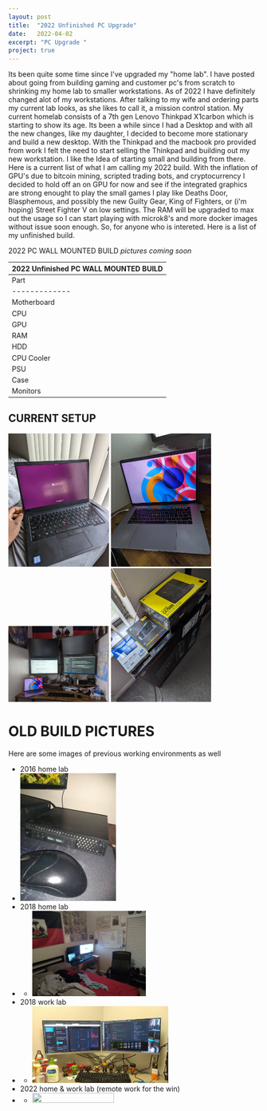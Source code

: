 ```yaml
---
layout: post
title:  "2022 Unfinished PC Upgrade"
date:   2022-04-02
excerpt: "PC Upgrade "
project: true 
---
```


Its been quite some time since I've upgraded my "home lab". I have posted about going from building gaming and customer 
pc's from scratch to shrinking my home lab to smaller workstations. As of 2022 I have definitely changed alot of my workstations. 
After talking to my wife and ordering parts my current lab looks, as she likes to call it, a mission control station. 
My current homelab consists of a 7th gen Lenovo Thinkpad X1carbon which is starting to show its age. Its been a while since I had a Desktop 
and with all the new changes, like my daughter, I decided to become more stationary and build a new desktop. With the Thinkpad and the macbook pro 
provided from work I felt the need to start selling the Thinkpad and building out my new workstation. I like the Idea of starting small and building 
from there. Here is a current list of what I am calling my 2022 build. With the inflation of GPU's due to bitcoin mining, scripted trading bots, and cryptocurrency
I decided to hold off an on GPU for now and see if the integrated graphics are strong enought to play the small games I play like Deaths Door, Blasphemous, and possibly 
the new Guilty Gear, King of Fighters, or (i'm hoping) Street Fighter V on low settings. The RAM will  be upgraded to max out the usage so I can start playing 
with microk8's and more docker images without issue soon enough. So, for anyone who is intereted. Here is a list of my unfinished build. 

2022 PC WALL MOUNTED BUILD 
*pictures coming soon*

| 2022 Unfinished PC WALL MOUNTED BUILD |
| ------------------------------------- |
| Part    | Product | 
| ------------- |:-------------:| 
| Motherboard       |[ASUS Prime B550M-A/CSM AMD AM4 (3rd Gen Ryzen™)](https://www.amazon.com/dp/B088VVN85S?psc=1&ref=ppx_yo2_dt_b_product_details) |
| CPU      | [AMD - Ryzen 5 5600G 6-Core - 12-Thread](https://www.bestbuy.com/site/amd-ryzen-5-5600g-6-core-12-thread-4-4-ghz-max-boost-unlocked-desktop-processor/6474407.p?skuId=6474407)|
| GPU      | ... prices of GPU's right now are too crazy to search for one. |
| RAM      | [CORSAIR - Vengeance RGB PRO 16GB (2PK x 8GB) 3200MHz DDR4 C16 DIMM Desktop Memory](https://www.bestbuy.com/site/corsair-vengeance-rgb-pro-16gb-2pk-x-8gb-3200mhz-ddr4-c16-dimm-desktop-memory-black/6256216.p?skuId=6256216) |
| HDD      | [NVME - Western Digital - Blue SN570 1TB Internal PCIe ](https://www.bestbuy.com/site/wd-blue-sn570-1tb-internal-pcie-gen3-x4-solid-state-drive-for-laptops-desktops/6483709.p?skuId=6483709) |
| CPU Cooler    | .... I'm just gonna blow on it every time I turn it on    |
| PSU      | [CORSAIR - CX-M Series CX750M ](https://www.bestbuy.com/site/corsair-cx-m-series-cx750m-semi-modular-low-noise-atx-power-supply-black/6459241.p?skuId=6459241) |
| Case      | [Thermaltake Core P3 ATX Tempered Glass Gaming Computer Case Chassis](https://www.amazon.com/dp/B07BFGB8Z6?psc=1&ref=ppx_yo2_dt_b_product_details ) |
| Monitors      | centered      |   $12 | 
  
  

## CURRENT SETUP
<img src="/assets/img/blog/2022-build/thinkpad.jpg" width="40%" height="40%">
<img src="/assets/img/blog/2022-build/work-macbook.jpg" width="40%" height="40%">
<img src="/assets/img/blog/2022-build/monitors.jpg" width="40%" height="40%">
<img src="/assets/img/blog/2022-build/build-parts-1.jpg" width="40%" height="40%">  

# OLD BUILD PICTURES 
Here are some images of previous working environments as well 
* 2016 home lab 
* <img src="/assets/img/blog/dev-env-ansible/2012-build-2.jpg" width="40%" height="40%">
* 2018 home lab 
* * <img src="/assets/img/blog/dev-env-ansible/dev-helm-ct.jpg" width="50%" height="30%">
* 2018 work lab 
* * <img src="/assets/img/blog/dev-env-ansible/work_20190801.jpg" width="60%" height="40%">
* 2022 home & work lab (remote work for the win) 
* * <img src="/assets/img/blog/dev-env-ansible/work_2022.jpg" width="60%" height="40%">